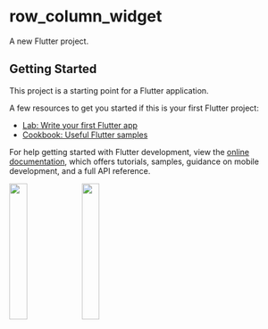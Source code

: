 # row_column_widget

A new Flutter project.

## Getting Started

This project is a starting point for a Flutter application.

A few resources to get you started if this is your first Flutter project:

- [Lab: Write your first Flutter app](https://docs.flutter.dev/get-started/codelab)
- [Cookbook: Useful Flutter samples](https://docs.flutter.dev/cookbook)

For help getting started with Flutter development, view the
[online documentation](https://docs.flutter.dev/), which offers tutorials,
samples, guidance on mobile development, and a full API reference.

<p>
<img src = "https://user-images.githubusercontent.com/119835214/217469631-525c60fc-555f-4d71-9243-ba2863babda9.JPG " height = "25%" width="25%" >
<img src = "https://user-images.githubusercontent.com/119835214/217469856-8f0f68a2-68f9-4e22-b9b5-dece19490183.JPG  " height = "25%" width="25%" >
</p>
